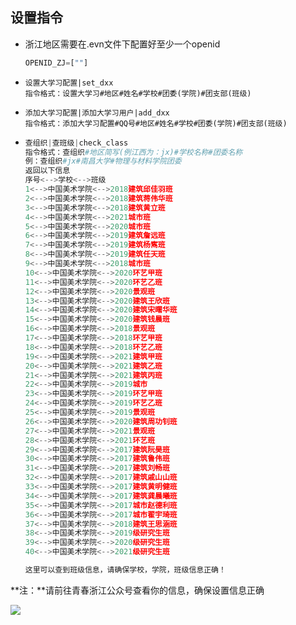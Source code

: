 ## 设置指令

- 浙江地区需要在.evn文件下配置好至少一个openid

  ```py
  OPENID_ZJ=[""]
  ```

  

- ```
  设置大学习配置|set_dxx
  指令格式：设置大学习#地区#姓名#学校#团委(学院)#团支部(班级)
  ```

- ```
  添加大学习配置|添加大学习用户|add_dxx
  指令格式：添加大学习配置#QQ号#地区#姓名#学校#团委(学院)#团支部(班级)
  ```

- ```py
  查组织|查班级|check_class
  指令格式：查组织#地区简写(例江西为：jx)#学校名称#团委名称
  例：查组织#jx#南昌大学#物理与材料学院团委
  返回以下信息
  序号<-->学校<-->班级
  1<-->中国美术学院<-->2018建筑邱佳羽班
  2<-->中国美术学院<-->2018建筑蒋伟华班
  3<-->中国美术学院<-->2018建筑黄立班
  4<-->中国美术学院<-->2021城市班
  5<-->中国美术学院<-->2020城市班
  6<-->中国美术学院<-->2019建筑詹远班
  7<-->中国美术学院<-->2019建筑杨寯班
  8<-->中国美术学院<-->2019建筑任天班
  9<-->中国美术学院<-->2018城市班
  10<-->中国美术学院<-->2020环艺甲班
  11<-->中国美术学院<-->2020环艺乙班
  12<-->中国美术学院<-->2020景观班
  13<-->中国美术学院<-->2020建筑王欣班
  14<-->中国美术学院<-->2020建筑宋曙华班
  15<-->中国美术学院<-->2020建筑钱晨班
  16<-->中国美术学院<-->2018景观班
  17<-->中国美术学院<-->2018环艺甲班
  18<-->中国美术学院<-->2018环艺乙班
  19<-->中国美术学院<-->2021建筑甲班
  20<-->中国美术学院<-->2021建筑乙班
  21<-->中国美术学院<-->2021建筑丙班
  22<-->中国美术学院<-->2019城市
  23<-->中国美术学院<-->2019环艺甲班
  24<-->中国美术学院<-->2019环艺乙班
  25<-->中国美术学院<-->2019景观班
  26<-->中国美术学院<-->2020建筑周功钊班
  27<-->中国美术学院<-->2021景观班
  28<-->中国美术学院<-->2021环艺班
  29<-->中国美术学院<-->2017建筑阮昊班
  30<-->中国美术学院<-->2017建筑鲁伟班
  31<-->中国美术学院<-->2017建筑刘畅班
  32<-->中国美术学院<-->2017建筑戚山山班
  33<-->中国美术学院<-->2017建筑黄明健班
  34<-->中国美术学院<-->2017建筑龚晨曦班
  35<-->中国美术学院<-->2017城市赵德利班
  36<-->中国美术学院<-->2017城市翟宇琦班
  37<-->中国美术学院<-->2018建筑王思涵班
  38<-->中国美术学院<-->2019级研究生班
  39<-->中国美术学院<-->2020级研究生班
  40<-->中国美术学院<-->2021级研究生班
  
  这里可以查到班级信息，请确保学校，学院，班级信息正确！
  ```

**注：**请前往青春浙江公众号查看你的信息，确保设置信息正确

![](./images/浙江.png)
